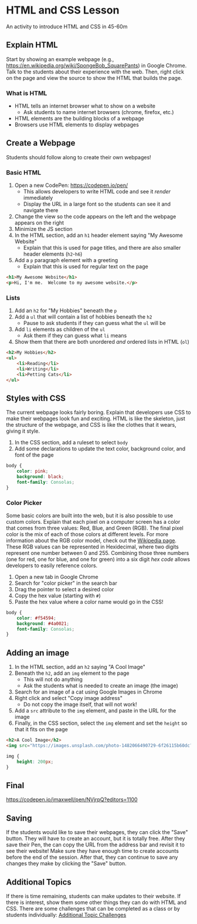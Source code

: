 # HTML and CSS Lesson
An activity to introduce HTML and CSS in 45-60m

## Explain HTML
Start by showing an example webpage (e.g., https://en.wikipedia.org/wiki/SpongeBob_SquarePants) in Google Chrome. Talk to the students about their experience with the web. Then, right click on the page and view the source to show the HTML that builds the page.

### What is HTML
- HTML tells an internet browser what to show on a website
    - Ask students to name internet browsers (chrome, firefox, etc.)
- HTML elements are the building blocks of a webpage
- Browsers use HTML elements to display webpages

## Create a Webpage
Students should follow along to create their own webpages!

### Basic HTML
1. Open a new CodePen: https://codepen.io/pen/ 
    - This allows developers to write HTML code and see it _render_ immediately
    - Display the URL in a large font so the students can see it and navigate there
2. Change the view so the code appears on the left and the webpage appears on the right
3. Minimize the JS section
4. In the HTML section, add an `h1` header element saying "My Awesome Website"
    - Explain that this is used for page titles, and there are also smaller header elements (`h2`-`h6`)
5. Add a `p` paragraph element with a greeting
    - Explain that this is used for regular text on the page

```html
<h1>My Awesome Website</h1>
<p>Hi, I'm me.  Welcome to my awesome website.</p>
```

### Lists
1. Add an `h2` for "My Hobbies" beneath the `p`
1. Add a `ul` that will contain a list of hobbies beneath the `h2`
    - Pause to ask students if they can guess what the `ul` will be
1. Add `li` elements as children of the `ul`
    - Ask them if they can guess what `li` means
1. Show them that there are both unordered _and_ ordered lists in HTML (`ol`)

```html
<h2>My Hobbies</h2>
<ul>
    <li>Reading</li>
    <li>Writing</li>
    <li>Petting Cats</li>
</ul>
```

## Styles with CSS
The current webpage looks fairly boring. Explain that developers use CSS to make their webpages look fun and exciting. HTML is like the skeleton, just the structure of the webpage, and CSS is like the clothes that it wears, giving it style.

1. In the CSS section, add a ruleset to select `body`
1. Add some declarations to update the text color, background color, and font of the page

```css
body {
    color: pink;
    background: black;
    font-family: Consolas;
}
```

### Color Picker
Some basic colors are built into the web, but it is also possible to use custom colors. Explain that each pixel on a computer screen has a color that comes from three values: Red, Blue, and Green (RGB). The final pixel color is the mix of each of those colors at different levels. For more information about the RGB color model, check out the [Wikipedia page](https://en.wikipedia.org/wiki/RGB_color_model). These RGB values can be represented in Hexidecimal, where two digits represent one number between 0 and 255. Combining those three numbers (one for red, one for blue, and one for green) into a six digit _hex code_ allows developers to easily reference colors.

1. Open a new tab in Google Chrome
1. Search for "color picker" in the search bar
1. Drag the pointer to select a desired color
1. Copy the hex value (starting with `#`)
1. Paste the hex value where a color name would go in the CSS!

```css
body {
    color: #f54594;
    background: #4a0021;
    font-family: Consolas;
}
```

## Adding an image
1. In the HTML section, add an `h2` saying "A Cool Image"
2. Beneath the `h2`, add an `img` element to the page
    - This will not do anything
    - Ask the students what is needed to create an image (the image)
3. Search for an image of a cat using Google Images in Chrome
4. Right click and select "Copy image address"
    - Do not copy the image itself, that will not work!
5. Add a `src` attribute to the `img` element, and paste in the URL for the image
6. Finally, in the CSS section, select the `img` element and set the `height` so that it fits on the page

```html
<h2>A Cool Image</h2>
<img src="https://images.unsplash.com/photo-1482066490729-6f26115b60dc?ixlib=rb-1.2.1&ixid=eyJhcHBfaWQiOjEyMDd9&w=1000&q=80">
```

```css
img {
    height: 200px;
}
```

## Final
https://codepen.io/jmaxwell/pen/NVjrpQ?editors=1100

## Saving
If the students would like to save their webpages, they can click the "Save" button. They will have to create an account, but it is totally free. After they save their Pen, the can copy the URL from the address bar and revisit it to see their website! Make sure they have enough time to create accounts before the end of the session. After that, they can continue to save any changes they make by clicking the "Save" button.

## Additional Topics
If there is time remaining, students can make updates to their website. If there is interest, show them some other things they can do with HTML and CSS. There are some challenges that can be completed as a class or by students individually: [Additional Topic Challenges](HtmlCssJsContinued/AdditionalTopicChallenges.md)